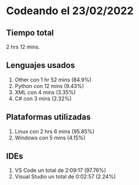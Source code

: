 # Codeando el 23/02/2022

## Tiempo total
2 hrs 12 mins.

## Lenguajes usados
1. Other con 1 hr 52 mins (84.9%)
1. Python con 12 mins (9.43%)
1. XML con 4 mins (3.35%)
1. C# con 3 mins (2.32%)

## Plataformas utilizadas
1. Linux con 2 hrs 6 mins (95.85%)
1. Windows con 5 mins (4.15%)

## IDEs
1. VS Code un total de 2:09:17 (97.76%)
1. Visual Studio un total de 0:02:57 (2.24%)
